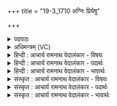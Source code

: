 +++
title = "19-3_1710 अग्निः प्रियेषु"

+++
<details><summary>पदपाठः</summary>

अ꣣ग्निः꣢। प्रि꣣ये꣡षु꣢। धा꣡म꣢सु। का꣡मः꣢꣯। भू꣣त꣡स्य꣢। भ꣡व्य꣢꣯स्य। स꣣म्रा꣢ट्। स꣣म्। रा꣢ट्। ए꣡कः꣢꣯। वि। रा꣣जति। १७१०।
</details>

<details><summary>अधिमन्त्रम् (VC)</summary>

- अग्निः
- भरद्वाजो बार्हस्पत्यः
- गायत्री
- षड्जः
</details>

<details><summary>हिन्दी : आचार्य रामनाथ वेदालंकार - विषयः</summary>

अब परमात्मा के सम्राट् रूप का वर्णन करते हैं।
</details>

<details><summary>हिन्दी : आचार्य रामनाथ वेदालंकार - पदार्थः</summary>

पदार्थान्वय -  (भूतस्य) जो उत्पन्न हो चुका है,उसे और (भवस्य) जो भविष्य में उत्पन्न होता है,उसे (कामः) इच्छाशक्ति द्वारा पञ्चभूतों से रचनेवाला (अग्निः) अग्रनायक जगदीश्वर (प्रियेषु) प्रिय (धामसु) लोकों में (एकः) एक अद्वितीय (सम्राट्) चक्रवर्ती राजा होता हुआ (वि राजति) विशेष रूप से शोभा पा रहा है ॥३॥
</details>

<details><summary>हिन्दी : आचार्य रामनाथ वेदालंकार - भावार्थः</summary>

भावार्थ -  एक परमेश्वर ही सब भूत, वर्तमान और भावी पदार्थों का शिल्पी तथा सब लोकों का चक्रवर्ती सम्राट् होता हुआ ब्रह्माण्ड की सब व्यवस्था का सञ्चालन करता है ॥३॥ इस खण्ड में भक्त्तिकाव्य, सूर्य-किरण, ब्रह्म-क्षत्र तथा जगदीश्वर के विषयों का वर्णन होने से इस खण्ड की पूर्व खण्ड के साथ सङ्गति है ॥ अठारहवें अध्याय में चतुर्थ खण्ड समाप्त ॥ अठारहवाँ अध्याय समाप्त ॥ अष्टम प्रपाठक में द्वितीय अर्ध समाप्त ॥
</details>

<details><summary>संस्कृत : आचार्य रामनाथ वेदालंकार - विषयः</summary>

अथ परमात्मनः सम्राट्त्वं वर्णयति।
</details>

<details><summary>संस्कृत : आचार्य रामनाथ वेदालंकार - पदार्थः</summary>

पदार्थान्वय -  (भूतस्य) उत्पन्नस्य (भव्यस्य) भाविनि काले उत्पत्स्यमानस्य च (कामः) कामयिता,इच्छाशक्त्या पञ्चभूतैः रचयिता (अग्निः) अग्रणीर्जगदीश्वरः (प्रियेषु) प्रीतिपात्रेषु (धामसु) लोकेषु (एकः) अद्वितीयः (सम्राट्) चक्रवर्ती राजा सन् (वि राजति) विशेषेण शोभते ॥३॥२
</details>

<details><summary>संस्कृत : आचार्य रामनाथ वेदालंकार - भावार्थः</summary>

भावार्थ -  एकः परमेश्वर एव सर्वेषां भूतवर्तमानभव्यपदार्थानां शिल्पी सर्वेषां लोकानां चक्रवर्ती सम्राट् च सन् ब्रह्माण्डस्य सर्वां व्यवस्थां सञ्चालयति ॥३॥ अस्मिन् खण्डे भक्तिकाव्यस्य सूर्यकिरणानां ब्रह्मक्षत्रयोर्जगदीश्वरस्य च वर्णनादेतत्खण्डस्य पूर्वखण्डेन संगतिरस्ति ॥
</details>